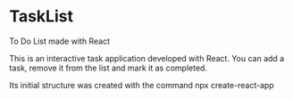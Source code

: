 # TaskList
To Do List made with React

This is an interactive task application developed with React. You can add a task, remove it from the list and mark it as completed.

Its initial structure was created with the command npx create-react-app



